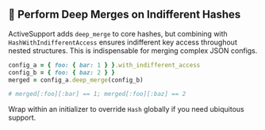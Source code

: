 ## 🔀 Perform Deep Merges on Indifferent Hashes
ActiveSupport adds `deep_merge` to core hashes, but combining with `HashWithIndifferentAccess` ensures indifferent key access throughout nested structures. This is indispensable for merging complex JSON configs.

```ruby
config_a = { foo: { bar: 1 } }.with_indifferent_access
config_b = { foo: { baz: 2 } }
merged = config_a.deep_merge(config_b)

# merged[:foo][:bar] == 1; merged[:foo][:baz] == 2
```

Wrap within an initializer to override `Hash` globally if you need ubiquitous support.
